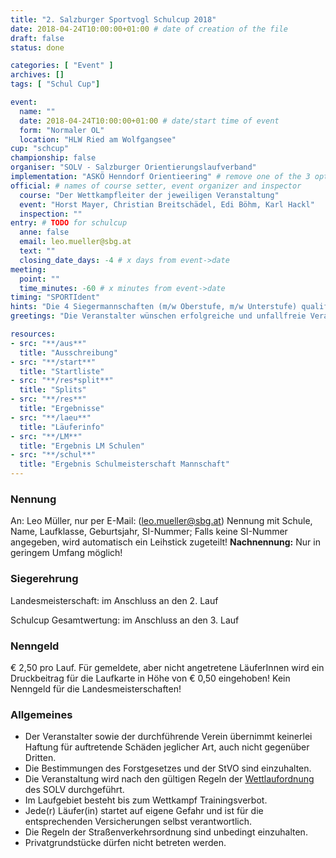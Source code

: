 ```yaml
---
title: "2. Salzburger Sportvogl Schulcup 2018"
date: 2018-04-24T10:00:00+01:00 # date of creation of the file
draft: false
status: done

categories: [ "Event" ]
archives: []
tags: [ "Schul Cup"]

event:
  name: ""
  date: 2018-04-24T10:00:00+01:00 # date/start time of event
  form: "Normaler OL"
  location: "HLW Ried am Wolfgangsee"
cup: "schcup"
championship: false
organiser: "SOLV - Salzburger Orientierungslaufverband"
implementation: "ASKÖ Henndorf Orientieering" # remove one of the 3 options
official: # names of course setter, event organizer and inspector
  course: "Der Wettkampfleiter der jeweiligen Veranstaltung"
  event: "Horst Mayer, Christian Breitschädel, Edi Böhm, Karl Hackl"
  inspection: ""
entry: # TODO for schulcup
  anne: false
  email: leo.mueller@sbg.at
  text: ""
  closing_date_days: -4 # x days from event->date
meeting:
  point: ""
  time_minutes: -60 # x minutes from event->date
timing: "SPORTIdent"
hints: "Die 4 Siegermannschaften (m/w Oberstufe, m/w Unterstufe) qualifizieren sich für die Bundesmeisterschaften der Schulen am 28. - 30. Mai 2018 in Wien"
greetings: "Die Veranstalter wünschen erfolgreiche und unfallfreie Veranstaltungen" # Der Verein wünscht Euch ...

resources:
- src: "**/aus**"
  title: "Ausschreibung"
- src: "**/start**"
  title: "Startliste"
- src: "**/res*split**"
  title: "Splits"
- src: "**/res**"
  title: "Ergebnisse"
- src: "**/laeu**"
  title: "Läuferinfo"
- src: "**/LM**"
  title: "Ergebnis LM Schulen"
- src: "**/schul**"
  title: "Ergebnis Schulmeisterschaft Mannschaft"
---
```


### Nennung

An: Leo Müller, nur per E-Mail: (leo.mueller@sbg.at)
Nennung mit Schule, Name, Laufklasse, Geburtsjahr, SI-Nummer;
Falls keine SI-Nummer angegeben, wird automatisch ein Leihstick zugeteilt!
**Nachnennung:** Nur in geringem Umfang möglich!

### Siegerehrung

Landesmeisterschaft: im Anschluss an den 2. Lauf

Schulcup Gesamtwertung: im Anschluss an den 3. Lauf

### Nenngeld

€ 2,50 pro Lauf. Für gemeldete, aber nicht angetretene LäuferInnen wird ein Druckbeitrag für die Laufkarte in Höhe von € 0,50 eingehoben!
Kein Nenngeld für die Landesmeisterschaften!

### Allgemeines

- Der Veranstalter sowie der durchführende Verein übernimmt keinerlei Haftung für auftretende Schäden jeglicher Art, auch nicht gegenüber Dritten.
- Die Bestimmungen des Forstgesetzes und der StVO sind einzuhalten.
- Die Veranstaltung wird nach den gültigen Regeln der [Wettlaufordnung](../../wettlaufordnung) des SOLV durchgeführt.
- Im Laufgebiet besteht bis zum Wettkampf Trainingsverbot.
- Jede\(r) Läufer(in) startet auf eigene Gefahr und ist für die entsprechenden Versicherungen selbst verantwortlich.
- Die Regeln der Straßenverkehrsordnung sind unbedingt einzuhalten.
- Privatgrundstücke dürfen nicht betreten werden.
